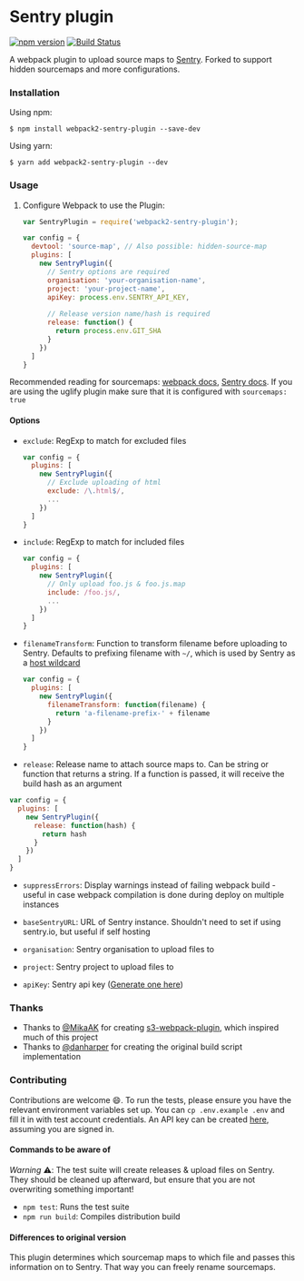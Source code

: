 # Sentry plugin

[![npm version](https://badge.fury.io/js/webpack2-sentry-plugin.svg)](https://badge.fury.io/js/webpack2-sentry-plugin) [![Build Status](https://travis-ci.org/Kamshak/webpack-sentry-plugin.svg?branch=master)](https://travis-ci.org/Kamshak/webpack-sentry-plugin)

A webpack plugin to upload source maps to [Sentry](https://sentry.io/). Forked to support hidden sourcemaps and more configurations.

### Installation


Using npm:

```
$ npm install webpack2-sentry-plugin --save-dev
```

Using yarn:

```
$ yarn add webpack2-sentry-plugin --dev
```

### Usage

1. Configure Webpack to use the Plugin:

   ```js
   var SentryPlugin = require('webpack2-sentry-plugin');
   
   var config = {
     devtool: 'source-map', // Also possible: hidden-source-map
     plugins: [
       new SentryPlugin({
         // Sentry options are required
         organisation: 'your-organisation-name',
         project: 'your-project-name',
         apiKey: process.env.SENTRY_API_KEY,
         
         // Release version name/hash is required
         release: function() {
           return process.env.GIT_SHA
         }
       })
     ]
   }
   ```
   
Recommended reading for sourcemaps: [webpack docs](https://webpack.js.org/configuration/devtool/), [Sentry docs](https://docs.sentry.io/clients/javascript/sourcemaps). If you are using the uglify plugin make sure that it is configured with ``sourcemaps: true``

#### Options

- `exclude`: RegExp to match for excluded files

  ```js
  var config = {
    plugins: [
      new SentryPlugin({
        // Exclude uploading of html
        exclude: /\.html$/,
        ...
      })
    ]
  }
  ```

- `include`: RegExp to match for included files

  ```js
  var config = {
    plugins: [
      new SentryPlugin({
        // Only upload foo.js & foo.js.map
        include: /foo.js/,
        ...
      })
    ]
  }
  ```

- `filenameTransform`: Function to transform filename before uploading to Sentry. Defaults to prefixing filename with `~/`, which is used by Sentry as a [host wildcard](https://docs.sentry.io/clients/javascript/sourcemaps/#assets-multiple-origins)

  ```js
  var config = {
    plugins: [
      new SentryPlugin({
        filenameTransform: function(filename) {
          return 'a-filename-prefix-' + filename
        }
      })
    ]
  }
  ```

- `release`: Release name to attach source maps to. Can be string or function that returns a string. If a function is passed, it will receive the build hash as an argument

```js
var config = {
  plugins: [
    new SentryPlugin({
      release: function(hash) {
        return hash
      }
    })
  ]
}
```

- `suppressErrors`: Display warnings instead of failing webpack build - useful in case webpack compilation is done during deploy on multiple instances

- `baseSentryURL`: URL of Sentry instance. Shouldn't need to set if using sentry.io, but useful if self hosting

- `organisation`: Sentry organisation to upload files to

- `project`: Sentry project to upload files to

- `apiKey`: Sentry api key ([Generate one here](https://sentry.io/api/))


### Thanks

- Thanks to [@MikaAK](https://github.com/MikaAK) for creating [s3-webpack-plugin](https://github.com/MikaAK/s3-plugin-webpack), which inspired much of this project
- Thanks to [@danharper](https://github.com/danharper) for creating the original build script implementation

### Contributing

Contributions are welcome 😄. To run the tests, please ensure you have the relevant environment variables set up. You can `cp .env.example .env` and fill it in with test account credentials. An API key can be created [here](https://sentry.io/api/), assuming you are signed in.

#### Commands to be aware of

*Warning* ⚠️: The test suite will create releases & upload files on Sentry. They should be cleaned up afterward, but ensure that you are not overwriting something important!

- `npm test`: Runs the test suite
- `npm run build`: Compiles distribution build

#### Differences to original version
This plugin determines which sourcemap maps to which file and passes this information on to Sentry. That way you can freely rename sourcemaps.
